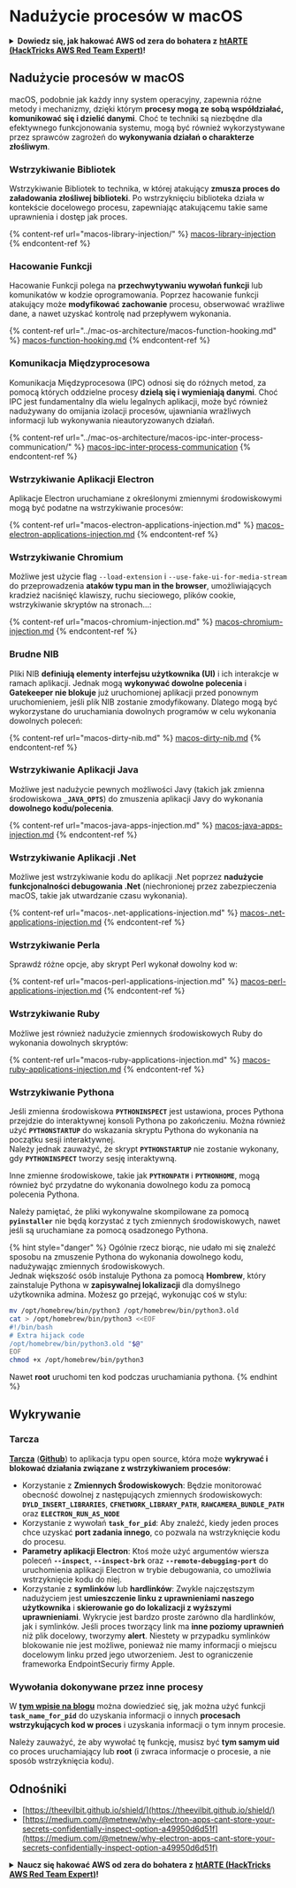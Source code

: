 # Nadużycie procesów w macOS

<details>

<summary><strong>Dowiedz się, jak hakować AWS od zera do bohatera z</strong> <a href="https://training.hacktricks.xyz/courses/arte"><strong>htARTE (HackTricks AWS Red Team Expert)</strong></a><strong>!</strong></summary>

Inne sposoby wsparcia HackTricks:

* Jeśli chcesz zobaczyć swoją **firmę reklamowaną w HackTricks** lub **pobrać HackTricks w formacie PDF**, sprawdź [**PLANY SUBSKRYPCYJNE**](https://github.com/sponsors/carlospolop)!
* Zdobądź [**oficjalne gadżety PEASS & HackTricks**](https://peass.creator-spring.com)
* Odkryj [**Rodzinę PEASS**](https://opensea.io/collection/the-peass-family), naszą kolekcję ekskluzywnych [**NFT**](https://opensea.io/collection/the-peass-family)
* **Dołącz do** 💬 [**grupy Discord**](https://discord.gg/hRep4RUj7f) lub [**grupy telegramowej**](https://t.me/peass) lub **śledź** nas na **Twitterze** 🐦 [**@carlospolopm**](https://twitter.com/hacktricks\_live)**.**
* **Podziel się swoimi sztuczkami hakerskimi, przesyłając PR-y do** [**HackTricks**](https://github.com/carlospolop/hacktricks) i [**HackTricks Cloud**](https://github.com/carlospolop/hacktricks-cloud) na GitHubie.

</details>

## Nadużycie procesów w macOS

macOS, podobnie jak każdy inny system operacyjny, zapewnia różne metody i mechanizmy, dzięki którym **procesy mogą ze sobą współdziałać, komunikować się i dzielić danymi**. Choć te techniki są niezbędne dla efektywnego funkcjonowania systemu, mogą być również wykorzystywane przez sprawców zagrożeń do **wykonywania działań o charakterze złośliwym**.

### Wstrzykiwanie Bibliotek

Wstrzykiwanie Bibliotek to technika, w której atakujący **zmusza proces do załadowania złośliwej biblioteki**. Po wstrzyknięciu biblioteka działa w kontekście docelowego procesu, zapewniając atakującemu takie same uprawnienia i dostęp jak proces.

{% content-ref url="macos-library-injection/" %}
[macos-library-injection](macos-library-injection/)
{% endcontent-ref %}

### Hacowanie Funkcji

Hacowanie Funkcji polega na **przechwytywaniu wywołań funkcji** lub komunikatów w kodzie oprogramowania. Poprzez hacowanie funkcji atakujący może **modyfikować zachowanie** procesu, obserwować wrażliwe dane, a nawet uzyskać kontrolę nad przepływem wykonania.

{% content-ref url="../mac-os-architecture/macos-function-hooking.md" %}
[macos-function-hooking.md](../mac-os-architecture/macos-function-hooking.md)
{% endcontent-ref %}

### Komunikacja Międzyprocesowa

Komunikacja Międzyprocesowa (IPC) odnosi się do różnych metod, za pomocą których oddzielne procesy **dzielą się i wymieniają danymi**. Choć IPC jest fundamentalny dla wielu legalnych aplikacji, może być również nadużywany do omijania izolacji procesów, ujawniania wrażliwych informacji lub wykonywania nieautoryzowanych działań.

{% content-ref url="../mac-os-architecture/macos-ipc-inter-process-communication/" %}
[macos-ipc-inter-process-communication](../mac-os-architecture/macos-ipc-inter-process-communication/)
{% endcontent-ref %}

### Wstrzykiwanie Aplikacji Electron

Aplikacje Electron uruchamiane z określonymi zmiennymi środowiskowymi mogą być podatne na wstrzykiwanie procesów:

{% content-ref url="macos-electron-applications-injection.md" %}
[macos-electron-applications-injection.md](macos-electron-applications-injection.md)
{% endcontent-ref %}

### Wstrzykiwanie Chromium

Możliwe jest użycie flag `--load-extension` i `--use-fake-ui-for-media-stream` do przeprowadzenia **ataków typu man in the browser**, umożliwiających kradzież naciśnięć klawiszy, ruchu sieciowego, plików cookie, wstrzykiwanie skryptów na stronach...:

{% content-ref url="macos-chromium-injection.md" %}
[macos-chromium-injection.md](macos-chromium-injection.md)
{% endcontent-ref %}

### Brudne NIB

Pliki NIB **definiują elementy interfejsu użytkownika (UI)** i ich interakcje w ramach aplikacji. Jednak mogą **wykonywać dowolne polecenia** i **Gatekeeper nie blokuje** już uruchomionej aplikacji przed ponownym uruchomieniem, jeśli plik NIB zostanie zmodyfikowany. Dlatego mogą być wykorzystane do uruchamiania dowolnych programów w celu wykonania dowolnych poleceń:

{% content-ref url="macos-dirty-nib.md" %}
[macos-dirty-nib.md](macos-dirty-nib.md)
{% endcontent-ref %}

### Wstrzykiwanie Aplikacji Java

Możliwe jest nadużycie pewnych możliwości Javy (takich jak zmienna środowiskowa **`_JAVA_OPTS`**) do zmuszenia aplikacji Javy do wykonania **dowolnego kodu/polecenia**.

{% content-ref url="macos-java-apps-injection.md" %}
[macos-java-apps-injection.md](macos-java-apps-injection.md)
{% endcontent-ref %}

### Wstrzykiwanie Aplikacji .Net

Możliwe jest wstrzykiwanie kodu do aplikacji .Net poprzez **nadużycie funkcjonalności debugowania .Net** (niechronionej przez zabezpieczenia macOS, takie jak utwardzanie czasu wykonania).

{% content-ref url="macos-.net-applications-injection.md" %}
[macos-.net-applications-injection.md](macos-.net-applications-injection.md)
{% endcontent-ref %}

### Wstrzykiwanie Perla

Sprawdź różne opcje, aby skrypt Perl wykonał dowolny kod w:

{% content-ref url="macos-perl-applications-injection.md" %}
[macos-perl-applications-injection.md](macos-perl-applications-injection.md)
{% endcontent-ref %}

### Wstrzykiwanie Ruby

Możliwe jest również nadużycie zmiennych środowiskowych Ruby do wykonania dowolnych skryptów:

{% content-ref url="macos-ruby-applications-injection.md" %}
[macos-ruby-applications-injection.md](macos-ruby-applications-injection.md)
{% endcontent-ref %}

### Wstrzykiwanie Pythona

Jeśli zmienna środowiskowa **`PYTHONINSPECT`** jest ustawiona, proces Pythona przejdzie do interaktywnej konsoli Pythona po zakończeniu. Można również użyć **`PYTHONSTARTUP`** do wskazania skryptu Pythona do wykonania na początku sesji interaktywnej.\
Należy jednak zauważyć, że skrypt **`PYTHONSTARTUP`** nie zostanie wykonany, gdy **`PYTHONINSPECT`** tworzy sesję interaktywną.

Inne zmienne środowiskowe, takie jak **`PYTHONPATH`** i **`PYTHONHOME`**, mogą również być przydatne do wykonania dowolnego kodu za pomocą polecenia Pythona.

Należy pamiętać, że pliki wykonywalne skompilowane za pomocą **`pyinstaller`** nie będą korzystać z tych zmiennych środowiskowych, nawet jeśli są uruchamiane za pomocą osadzonego Pythona.

{% hint style="danger" %}
Ogólnie rzecz biorąc, nie udało mi się znaleźć sposobu na zmuszenie Pythona do wykonania dowolnego kodu, nadużywając zmiennych środowiskowych.\
Jednak większość osób instaluje Pythona za pomocą **Hombrew**, który zainstaluje Pythona w **zapisywalnej lokalizacji** dla domyślnego użytkownika admina. Możesz go przejąć, wykonując coś w stylu:
```bash
mv /opt/homebrew/bin/python3 /opt/homebrew/bin/python3.old
cat > /opt/homebrew/bin/python3 <<EOF
#!/bin/bash
# Extra hijack code
/opt/homebrew/bin/python3.old "$@"
EOF
chmod +x /opt/homebrew/bin/python3
```
Nawet **root** uruchomi ten kod podczas uruchamiania pythona.
{% endhint %}

## Wykrywanie

### Tarcza

[**Tarcza**](https://theevilbit.github.io/shield/) ([**Github**](https://github.com/theevilbit/Shield)) to aplikacja typu open source, która może **wykrywać i blokować działania związane z wstrzykiwaniem procesów**:

* Korzystanie z **Zmiennych Środowiskowych**: Będzie monitorować obecność dowolnej z następujących zmiennych środowiskowych: **`DYLD_INSERT_LIBRARIES`**, **`CFNETWORK_LIBRARY_PATH`**, **`RAWCAMERA_BUNDLE_PATH`** oraz **`ELECTRON_RUN_AS_NODE`**
* Korzystanie z wywołań **`task_for_pid`**: Aby znaleźć, kiedy jeden proces chce uzyskać **port zadania innego**, co pozwala na wstrzyknięcie kodu do procesu.
* **Parametry aplikacji Electron**: Ktoś może użyć argumentów wiersza poleceń **`--inspect`**, **`--inspect-brk`** oraz **`--remote-debugging-port`** do uruchomienia aplikacji Electron w trybie debugowania, co umożliwia wstrzyknięcie kodu do niej.
* Korzystanie z **symlinków** lub **hardlinków**: Zwykle najczęstszym nadużyciem jest **umieszczenie linku z uprawnieniami naszego użytkownika** i **skierowanie go do lokalizacji z wyższymi uprawnieniami**. Wykrycie jest bardzo proste zarówno dla hardlinków, jak i symlinków. Jeśli proces tworzący link ma **inne poziomy uprawnień** niż plik docelowy, tworzymy **alert**. Niestety w przypadku symlinków blokowanie nie jest możliwe, ponieważ nie mamy informacji o miejscu docelowym linku przed jego utworzeniem. Jest to ograniczenie frameworka EndpointSecuriy firmy Apple.

### Wywołania dokonywane przez inne procesy

W [**tym wpisie na blogu**](https://knight.sc/reverse%20engineering/2019/04/15/detecting-task-modifications.html) można dowiedzieć się, jak można użyć funkcji **`task_name_for_pid`** do uzyskania informacji o innych **procesach wstrzykujących kod w proces** i uzyskania informacji o tym innym procesie.

Należy zauważyć, że aby wywołać tę funkcję, musisz być **tym samym uid** co proces uruchamiający lub **root** (i zwraca informacje o procesie, a nie sposób wstrzyknięcia kodu).

## Odnośniki

* [https://theevilbit.github.io/shield/](https://theevilbit.github.io/shield/)
* [https://medium.com/@metnew/why-electron-apps-cant-store-your-secrets-confidentially-inspect-option-a49950d6d51f](https://medium.com/@metnew/why-electron-apps-cant-store-your-secrets-confidentially-inspect-option-a49950d6d51f)

<details>

<summary><strong>Naucz się hakować AWS od zera do bohatera z</strong> <a href="https://training.hacktricks.xyz/courses/arte"><strong>htARTE (HackTricks AWS Red Team Expert)</strong></a><strong>!</strong></summary>

Inne sposoby wsparcia HackTricks:

* Jeśli chcesz zobaczyć swoją **firmę reklamowaną w HackTricks** lub **pobrać HackTricks w formacie PDF**, sprawdź [**PLANY SUBSKRYPCYJNE**](https://github.com/sponsors/carlospolop)!
* Zdobądź [**oficjalne gadżety PEASS & HackTricks**](https://peass.creator-spring.com)
* Odkryj [**Rodzinę PEASS**](https://opensea.io/collection/the-peass-family), naszą kolekcję ekskluzywnych [**NFTów**](https://opensea.io/collection/the-peass-family)
* **Dołącz do** 💬 [**grupy Discord**](https://discord.gg/hRep4RUj7f) lub [**grupy telegramowej**](https://t.me/peass) lub **śledź** nas na **Twitterze** 🐦 [**@carlospolopm**](https://twitter.com/hacktricks\_live)**.**
* **Podziel się swoimi sztuczkami hakerskimi, przesyłając PR-y do** [**HackTricks**](https://github.com/carlospolop/hacktricks) i [**HackTricks Cloud**](https://github.com/carlospolop/hacktricks-cloud) github repos.

</details>
